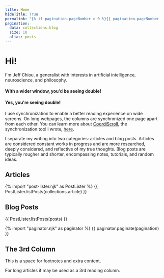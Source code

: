 ```yaml
---
title: Home
hideTitle: True
permalink: "{% if pagination.pageNumber > 0 %}{{ pagination.pageNumber + 1 }}/{% endif %}index.html"
pagination:
  data: collections.blog
  size: 10
  alias: posts
---
```

# Hi!
I'm Jeff Chiou, a generalist with interests in artificial intelligence, neuroscience, and philosophy.


#### <span class="xl:hidden">With a wider window, you'd be seeing double!</span>
#### <span class="hidden xl:inline">Yes, you're seeing double!</span>
I use synchronization to enable a better reading experience on wide screens. On long webpages, the columns are synchronized one page apart from each other. You can learn more about [CoordiScroll](https://jeffchiou.github.io/coordiscroll/), the synchronization tool I wrote, [here](https://github.com/jeffchiou/coordiscroll/).

I separate my writing into two categories: articles and blog posts. Articles are considered constant works in progress and are more researched, deeply considered, and reflective of my true thoughts. Blog posts are typically rougher and shorter, encompassing notes, tutorials, and random ideas.

## Articles

{% import "post-lister.njk" as PostLister %}
{{ PostLister.listPosts(collections.article) }}

## Blog Posts

{{ PostLister.listPosts(posts) }}

{% import "paginator.njk" as paginator %}
{{ paginator.paginate(pagination) }}

<div id="auxiliary-content" class="hidden">

## The 3rd Column

This is a space for footnotes and extra content. 

For long articles it may be used as a 3rd reading column.

</div>